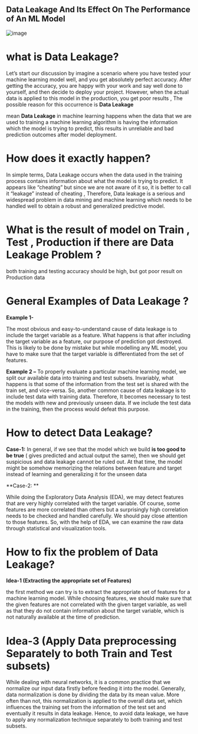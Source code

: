 ## Data Leakage And Its Effect On The Performance of An ML Model

![image](https://miro.medium.com/v2/resize:fit:750/1*TSX7fu85EwGEdnhA-Sv4cA.jpeg)

 # what is Data Leakage?

Let’s start our discussion by imagine a scenario where you have tested your machine learning model well, and you get absolutely perfect accuracy. After getting the accuracy, you are happy with your work and say well done to yourself, and then decide to deploy your project. However, when the actual data is applied to this model in the production, you get poor results , The possible reason for this occurrence is **Data Leakage**

mean **Data Leakage** in machine learning happens when the data that we are used to training a machine learning algorithm is having the information which the model is trying to predict, this results in unreliable and bad prediction outcomes after model deployment.


# How does it exactly happen?

In simple terms, Data Leakage occurs when the data used in the training process contains information about what the model is trying to predict. It appears like “cheating” but since we are not aware of it so, it is better to call it “leakage” instead of cheating , Therefore, Data leakage is a serious and widespread problem in data mining and machine learning which needs to be handled well to obtain a robust and generalized predictive model.


 # What is the result of model on Train , Test , Production if there are Data Leakage Problem ?

 both training and testing accuracy should be high, but got poor result on Production data

# General Examples of Data Leakage ?

**Example 1-**

The most obvious and easy-to-understand cause of data leakage is to include the target variable as a feature. What happens is that after including the target variable as a feature, our purpose of prediction got destroyed. This is likely to be done by mistake but while modelling any ML model, you have to make sure that the target variable is differentiated from the set of features.

**Example 2 –**
To properly evaluate a particular machine learning model, we split our available data into training and test subsets. Invariably, what happens is that some of the information from the test set is shared with the train set, and vice-versa. So, another common cause of data leakage is to include test data with training data. Therefore, It becomes necessary to test the models with new and previously unseen data. If we include the test data in the training, then the process would defeat this purpose.


# How to detect Data Leakage?

**Case-1:**
In general, if we see that the model which we build **is too good to be true** ( gives predicted and actual output the same), then we should get suspicious and data leakage cannot be ruled out. At that time, the model might be somehow memorizing the relations between feature and target instead of learning and generalizing it for the unseen data



**Case-2: **

While doing the Exploratory Data Analysis (EDA), we may detect features that are very highly correlated with the target variable. Of course, some features are more correlated than others but a surprisingly high correlation needs to be checked and handled carefully. We should pay close attention to those features. So, with the help of EDA, we can examine the raw data through statistical and visualization tools.


# How to fix the problem of Data Leakage?

**Idea-1 (Extracting the appropriate set of Features)**

the first method we can try is to extract the appropriate set of features for a machine learning model. While choosing features, we should make sure that the given features are not correlated with the given target variable, as well as that they do not contain information about the target variable, which is not naturally available at the time of prediction.

# Idea-3 (Apply Data preprocessing Separately to both Train and Test subsets)
While dealing with neural networks, it is a common practice that we normalize our input data firstly before feeding it into the model. Generally, data normalization is done by dividing the data by its mean value. More often than not, this normalization is applied to the overall data set, which influences the training set from the information of the test set and eventually it results in data leakage. Hence, to avoid data leakage, we have to apply any normalization technique separately to both training and test subsets.



















